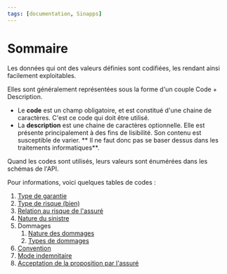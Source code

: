 ```yaml
---
tags: [documentation, Sinapps]
---
```


# Sommaire

Les données qui ont des valeurs définies sont codifiées, les rendant ainsi facilement exploitables.

Elles sont généralement représentées sous la forme d'un couple Code + Description.
- Le **code** est un champ obligatoire, et est constitué d'une chaine de caractères. C'est ce code qui doit être utilisé.
- La **description** est une chaine de caractères optionnelle. Elle est présente principalement à des fins de lisibilité. Son contenu est susceptible de varier. ** Il ne faut donc pas se baser dessus dans les traitements informatiques**.

Quand les codes sont utilisés, leurs valeurs sont énumérées dans les schémas de l'API.

Pour informations, voici quelques tables de codes : 

1. [Type de garantie](01-Type-de-garantie.md)
1. [Type de risque (bien)](02-Type-de-risque.md) 
1. [Relation au risque de l'assuré](03-Relation-au-risque.md)
1. [Nature du sinistre](04-Nature-du-sinistre.md)
1. Dommages
   1.   [Nature des dommages](05-Nature-des-dommages.md) 
   1.   [Types de dommages](06-Detail-nature-dommages.md) 
1. [Convention](07-Type-de-convention.md) 
1.   [Mode indemnitaire](08-Mode-indemnitaire.md) 
1. [Acceptation de la proposition par l'assuré](09-Acception-proposition.md)


